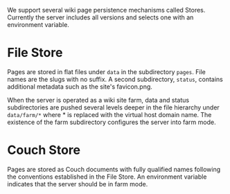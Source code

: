 We support several wiki page persistence mechanisms called Stores.
Currently the server includes all versions and selects one with
an environment variable.

File Store
==========

Pages are stored in flat files under `data` in the subdirectory
`pages`. File names are the slugs with no suffix.
A second subdirectory, `status`, contains additional metadata
such as the site's favicon.png.

When the server is operated as a wiki site farm,
data and status subdirectories are pushed several levels deeper
in the file hierarchy under `data/farm/*` where * is replaced
with the virtual host domain name.
The existence of the farm subdirectory configures the server
into farm mode.

Couch Store
===========

Pages are stored as Couch documents with fully qualified
names following the conventions established in the File Store.
An environment variable indicates that the server should
be in farm mode.
